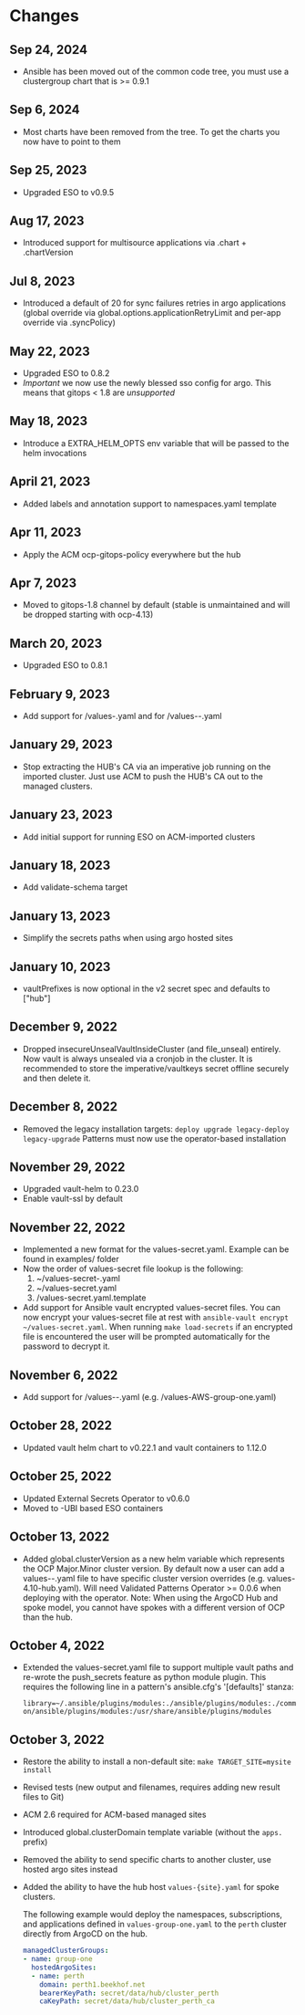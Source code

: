 # Changes

## Sep 24, 2024

- Ansible has been moved out of the common code tree, you must use a clustergroup chart that is >= 0.9.1

## Sep 6, 2024

- Most charts have been removed from the tree. To get the charts you now have to point to them

## Sep 25, 2023

- Upgraded ESO to v0.9.5

## Aug 17, 2023

- Introduced support for multisource applications via .chart + .chartVersion

## Jul 8, 2023

- Introduced a default of 20 for sync failures retries in argo applications (global override via global.options.applicationRetryLimit
  and per-app override via .syncPolicy)

## May 22, 2023

- Upgraded ESO to 0.8.2
- *Important* we now use the newly blessed sso config for argo. This means that gitops < 1.8 are *unsupported*

## May 18, 2023

- Introduce a EXTRA_HELM_OPTS env variable that will be passed to the helm invocations

## April 21, 2023

- Added labels and annotation support to namespaces.yaml template

## Apr 11, 2023

- Apply the ACM ocp-gitops-policy everywhere but the hub

## Apr 7, 2023

- Moved to gitops-1.8 channel by default (stable is unmaintained and will be dropped starting with ocp-4.13)

## March 20, 2023

- Upgraded ESO to 0.8.1

## February 9, 2023

- Add support for /values-<platform>.yaml and for /values-<platform>-<clusterversion>.yaml

## January 29, 2023

- Stop extracting the HUB's CA via an imperative job running on the imported cluster.
  Just use ACM to push the HUB's CA out to the managed clusters.

## January 23, 2023

- Add initial support for running ESO on ACM-imported clusters

## January 18, 2023

- Add validate-schema target

## January 13, 2023

- Simplify the secrets paths when using argo hosted sites

## January 10, 2023

- vaultPrefixes is now optional in the v2 secret spec and defaults to ["hub"]

## December 9, 2022

- Dropped insecureUnsealVaultInsideCluster (and file_unseal) entirely. Now
  vault is always unsealed via a cronjob in the cluster. It is recommended to
  store the imperative/vaultkeys secret offline securely and then delete it.

## December 8, 2022

- Removed the legacy installation targets:
  `deploy upgrade legacy-deploy legacy-upgrade`
  Patterns must now use the operator-based installation

## November 29, 2022

- Upgraded vault-helm to 0.23.0
- Enable vault-ssl by default

## November 22, 2022

- Implemented a new format for the values-secret.yaml. Example can be found in examples/ folder
- Now the order of values-secret file lookup is the following:
  1. ~/values-secret-<patternname>.yaml
  1. ~/values-secret.yaml
  1. <patterngitrepo>/values-secret.yaml.template
- Add support for Ansible vault encrypted values-secret files. You can now encrypt your values-secret file
  at rest with `ansible-vault encrypt ~/values-secret.yaml`. When running `make load-secrets` if an encrypted
  file is encountered the user will be prompted automatically for the password to decrypt it.

## November 6, 2022

- Add support for /values-<CloudPlatform>-<clusterGroup>.yaml (e.g. /values-AWS-group-one.yaml)

## October 28, 2022

- Updated vault helm chart to v0.22.1 and vault containers to 1.12.0

## October 25, 2022

- Updated External Secrets Operator to v0.6.0
- Moved to -UBI based ESO containers

## October 13, 2022

- Added global.clusterVersion as a new helm variable which represents the OCP
  Major.Minor cluster version. By default now a user can add a
  values-<ocpversion>-<clustergroup>.yaml file to have specific cluster version
  overrides (e.g. values-4.10-hub.yaml). Will need Validated Patterns Operator >= 0.0.6
  when deploying with the operator. Note: When using the ArgoCD Hub and spoke model,
  you cannot have spokes with a different version of OCP than the hub.

## October 4, 2022

- Extended the values-secret.yaml file to support multiple vault paths and re-wrote
  the push_secrets feature as python module plugin. This requires the following line
  in a pattern's ansible.cfg's '[defaults]' stanza:

  `library=~/.ansible/plugins/modules:./ansible/plugins/modules:./common/ansible/plugins/modules:/usr/share/ansible/plugins/modules`

## October 3, 2022

- Restore the ability to install a non-default site: `make TARGET_SITE=mysite install`

- Revised tests (new output and filenames, requires adding new result files to Git)

- ACM 2.6 required for ACM-based managed sites

- Introduced global.clusterDomain template variable (without the `apps.` prefix)

- Removed the ability to send specific charts to another cluster, use hosted argo sites instead

- Added the ability to have the hub host `values-{site}.yaml` for spoke clusters.

  The following example would deploy the namespaces, subscriptions, and
  applications defined in `values-group-one.yaml` to the `perth` cluster
  directly from ArgoCD on the hub.

  ```yaml
  managedClusterGroups:
  - name: group-one
    hostedArgoSites:
    - name: perth
      domain: perth1.beekhof.net
      bearerKeyPath: secret/data/hub/cluster_perth
      caKeyPath: secret/data/hub/cluster_perth_ca
  ```
